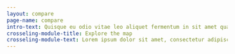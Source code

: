 ```yaml
---
layout: compare
page-name: compare
intro-text: Quisque eu odio vitae leo aliquet fermentum in sit amet quam. Morbi dapibus nibh et congue convallis. Nulla malesuada leo et volutpat rhoncus. Aliquam sagittis rhoncus tellus quis placerat. Vestibulum ante ipsum primis in faucibus orci luctus et ultrices posuere cubilia.
crosseling-module-title: Explore the map
crosseling-module-text: Lorem ipsum dolor sit amet, consectetur adipiscing elit. Nam a orci ut ante varius rutrum. Cras aliquet pulvinar feugiat. Lorem ipsum dolor sit amet, consectetur adipiscing elit. Donec lobortis, metus eget bibendum consectetur, quam odio elementum urna, vel eleifend ligula leo at lacus. Maecenas malesuada, magna vel rhoncus consectetur, erat nunc vulputate arcu, a efficitur mauris ligula ac leo. Sed vitae ex suscipit libero efficitur dictum. Pellentesque ac efficitur nibh. Aenean et vulputate nisi.
---
```

